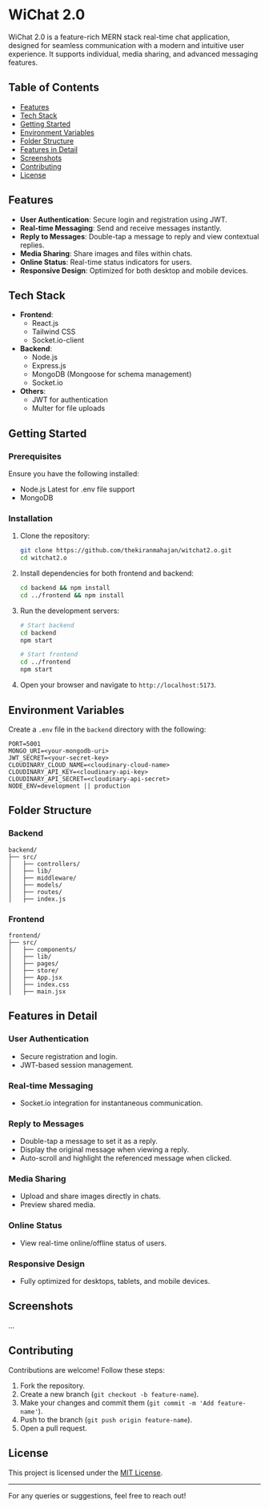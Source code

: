 # WiChat 2.0

WiChat 2.0 is a feature-rich MERN stack real-time chat application, designed for seamless communication with a modern and intuitive user experience. It supports individual, media sharing, and advanced messaging features.

## Table of Contents

- [Features](#features)
- [Tech Stack](#tech-stack)
- [Getting Started](#getting-started)
- [Environment Variables](#environment-variables)
- [Folder Structure](#folder-structure)
- [Features in Detail](#features-in-detail)
- [Screenshots](#screenshots)
- [Contributing](#contributing)
- [License](#license)

## Features

- **User Authentication**: Secure login and registration using JWT.
- **Real-time Messaging**: Send and receive messages instantly.
- **Reply to Messages**: Double-tap a message to reply and view contextual replies.
- **Media Sharing**: Share images and files within chats.
- **Online Status**: Real-time status indicators for users.
- **Responsive Design**: Optimized for both desktop and mobile devices.

## Tech Stack

- **Frontend**:
  - React.js
  - Tailwind CSS
  - Socket.io-client
- **Backend**:
  - Node.js
  - Express.js
  - MongoDB (Mongoose for schema management)
  - Socket.io
- **Others**:
  - JWT for authentication
  - Multer for file uploads

## Getting Started

### Prerequisites

Ensure you have the following installed:

- Node.js Latest for .env file support
- MongoDB

### Installation

1. Clone the repository:

   ```bash
   git clone https://github.com/thekiranmahajan/witchat2.o.git
   cd witchat2.o
   ```

2. Install dependencies for both frontend and backend:

   ```bash
   cd backend && npm install
   cd ../frontend && npm install
   ```

3. Run the development servers:

   ```bash
   # Start backend
   cd backend
   npm start

   # Start frontend
   cd ../frontend
   npm start
   ```

4. Open your browser and navigate to `http://localhost:5173`.

## Environment Variables

Create a `.env` file in the `backend` directory with the following:

```env
PORT=5001
MONGO_URI=<your-mongodb-uri>
JWT_SECRET=<your-secret-key>
CLOUDINARY_CLOUD_NAME=<cloudinary-cloud-name>
CLOUDINARY_API_KEY=<cloudinary-api-key>
CLOUDINARY_API_SECRET=<cloudinary-api-secret>
NODE_ENV=development || production
```

## Folder Structure

### Backend

```
backend/
├── src/
│   ├── controllers/
│   ├── lib/
│   ├── middleware/
│   ├── models/
│   ├── routes/
│   ├── index.js
```

### Frontend

```
frontend/
├── src/
│   ├── components/
│   ├── lib/
│   ├── pages/
│   ├── store/
│   ├── App.jsx
│   ├── index.css
│   ├── main.jsx
```

## Features in Detail

### User Authentication

- Secure registration and login.
- JWT-based session management.

### Real-time Messaging

- Socket.io integration for instantaneous communication.

### Reply to Messages

- Double-tap a message to set it as a reply.
- Display the original message when viewing a reply.
- Auto-scroll and highlight the referenced message when clicked.


### Media Sharing

- Upload and share images directly in chats.
- Preview shared media.

### Online Status

- View real-time online/offline status of users.


### Responsive Design

- Fully optimized for desktops, tablets, and mobile devices.

## Screenshots

...

## Contributing

Contributions are welcome! Follow these steps:

1. Fork the repository.
2. Create a new branch (`git checkout -b feature-name`).
3. Make your changes and commit them (`git commit -m 'Add feature-name'`).
4. Push to the branch (`git push origin feature-name`).
5. Open a pull request.

## License

This project is licensed under the [MIT License](LICENSE).

---

For any queries or suggestions, feel free to reach out!
